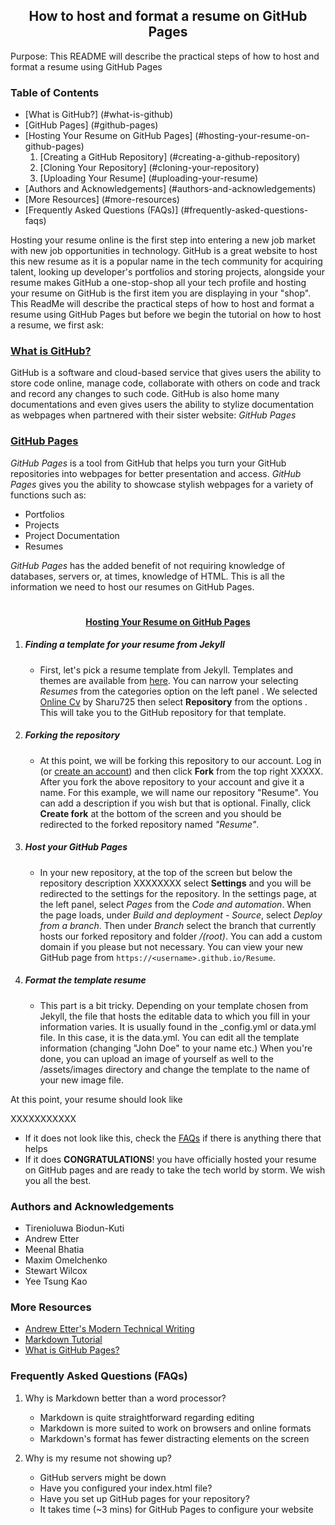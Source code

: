 <h2 align = "center"> How to host and format a resume on GitHub Pages </h2 >

Purpose: This README will describe the practical steps of how to host and format a resume using GitHub Pages

### Table of Contents
* [What is GitHub?] (#what-is-github)
* [GitHub Pages] (#github-pages)
* [Hosting Your Resume on GitHub Pages] (#hosting-your-resume-on-github-pages)
    1. [Creating a GitHub Repository] (#creating-a-github-repository)
    2. [Cloning Your Repository] (#cloning-your-repository)
    3. [Uploading Your Resume] (#uploading-your-resume)
* [Authors and Acknowledgements] (#authors-and-acknowledgements)
* [More Resources] (#more-resources)
* [Frequently Asked Questions (FAQs)] (#frequently-asked-questions-faqs)

Hosting your resume online is the first step into entering a new job market with new job opportunities in technology. GitHub is a great website to host this new resume as it is a popular name in the tech community for acquiring talent, looking up developer's portfolios and storing projects, alongside your resume makes GitHub a one-stop-shop all your tech profile and hosting your resume on GitHub is the first item you are displaying in your "shop". This ReadMe will describe the practical steps of how to host and format a resume using GitHub Pages but before we begin the tutorial on how to host a resume, we first ask:

### <ins> **What is GitHub?** </ins>

GitHub is a software and cloud-based service that gives users the ability to store code online, manage code, collaborate with others on code and track and record any changes to such code. GitHub is also home many documentations and even gives users the ability to stylize documentation as webpages when partnered with their sister website: *GitHub Pages*

### <ins> **GitHub Pages** </ins>
*GitHub Pages* is a tool from GitHub that helps you turn your GitHub repositories into webpages for better presentation and access. *GitHub Pages* gives you the ability to showcase stylish webpages for a variety of functions such as:
* Portfolios
* Projects
* Project Documentation
* Resumes

*GitHub Pages* has the added benefit of not requiring knowledge of databases, servers or, at times, knowledge of HTML. This is all the information we need to host our resumes on GitHub Pages.

 # <h4 align = "center"> <ins> Hosting Your Resume on GitHub Pages </ins> </h4>

1. ##### **Finding a template for your resume from Jekyll**
    - First, let's pick a resume template from Jekyll. Templates and themes are available from [here](https://jekyll-themes.com). You can narrow your selecting *Resumes* from the categories option on the left panel [](https://github.com/Flexyduck/flexyduck.github.io/blob/main/Gifs/categories.png)[](https://github.com/Flexyduck/flexyduck.github.io/blob/main/Gifs/Resumes.png). We selected [Online Cv](https://jekyll-themes.com/online-cv/) by Sharu725 then select **Repository** from the options [](). This will take you to the GitHub repository for that template.

2. ##### **Forking the repository**
    - At this point, we will be forking this repository to our account. Log in (or [create an account](https://github.com/signup?ref_cta=Sign+up&ref_loc=header+logged+out&ref_page=%2F&source=header-home)) and then click **Fork** from the top right XXXXX. After you fork the above repository to your account and give it a name. For this example, we will name our repository "Resume". You can add a description if you wish but that is optional. Finally, click **Create fork** at the bottom of the screen and you should be redirected to the forked repository named *"Resume"*.

3. ##### **Host your GitHub Pages**
    - In your new repository, at the top of the screen but below the repository description XXXXXXXX select **Settings** and you will be redirected to the settings for the repository. In the settings page, at the left panel, select *Pages* from the *Code and automation*. When the page loads, under *Build and deployment - Source*, select *Deploy from a branch*. Then under *Branch* select the branch that currently hosts our forked repository and folder */(root)*. You can add a custom domain if you please but not necessary. You can view your new GitHub page from `https://<username>.github.io/Resume`.

4. ##### **Format the template resume**
    - This part is a bit tricky. Depending on your template chosen from Jekyll, the file that hosts the editable data to which you fill in your information varies. It is usually found in the _config.yml or data.yml file. In this case, it is the data.yml. You can edit all the template information (changing "John Doe" to your name etc.) When you're done, you can upload an image of yourself as well to the /assets/images directory and change the template to the name of your new image file.

<p> At this point, your resume should look like</p> XXXXXXXXXXX

* If it does not look like this, check the [FAQs](#frequently-asked-questions-faqs) if there is anything there that helps
* If it does **CONGRATULATIONS**! you have officially hosted your resume on GitHub pages and are ready to take the tech world by storm. We wish you all the best.
### Authors and Acknowledgements
* Tirenioluwa Biodun-Kuti
* Andrew Etter
* Meenal Bhatia 
* Maxim Omelchenko 
* Stewart Wilcox
* Yee Tsung Kao 

### More Resources
* [Andrew Etter's Modern Technical Writing](https://www.amazon.ca/Modern-Technical-Writing-Introduction-Documentation-ebook/dp/B01A2QL9SS)
* [Markdown Tutorial]( https://www.markdowntutorial.com)
* [What is GitHub Pages?](https://youtu.be/2MsN8gpT6jY)

### Frequently Asked Questions (FAQs)
1. Why is Markdown better than a word processor?
    * Markdown is quite straightforward regarding editing
    * Markdown is more suited to work on browsers and online formats
    * Markdown's format has fewer distracting elements on the screen  

2. Why is my resume not showing up?
    * GitHub servers might be down
    * Have you configured your index.html file?
    * Have you set up GitHub pages for your repository?
    * It takes time (~3 mins) for GitHub Pages to configure your website



